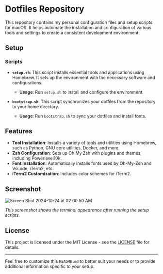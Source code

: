 # Dotfiles Repository

This repository contains my personal configuration files and setup scripts for macOS. It helps automate the installation and configuration of various tools and settings to create a consistent development environment.

## Setup


### Scripts

- **`setup.sh`**: This script installs essential tools and applications using Homebrew. It sets up the environment with the necessary software and configurations.

  - **Usage**: Run `setup.sh` to install and configure the environment.

- **`bootstrap.sh`**: This script synchronizes your dotfiles from the repository to your home directory.

  - **Usage**: Run `bootstrap.sh` to sync your dotfiles and install fonts.

## Features

- **Tool Installation**: Installs a variety of tools and utilities using Homebrew, such as Python, GNU core utilities, Docker, and more.
- **Zsh Configuration**: Sets up Oh My Zsh with plugins and themes, including Powerlevel10k.
- **Font Installation**: Automatically installs fonts used by Oh-My-Zsh and Vscode, iTerm2, etc.
- **iTerm2 Customization**: Includes color schemes for iTerm2.

## Screenshot

![Screen Shot 2024-10-24 at 02 00 50 AM](https://github.com/user-attachments/assets/f37972d2-316f-496a-88e5-9d5634d08f1a)


*This screenshot shows the terminal appearance after running the setup scripts.*


## License

This project is licensed under the MIT License - see the [LICENSE](LICENSE) file for details.

---

Feel free to customize this `README.md` to better suit your needs or to provide additional information specific to your setup.

